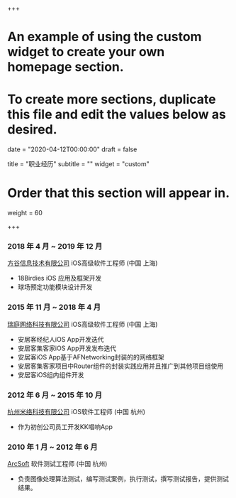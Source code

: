 +++
# An example of using the custom widget to create your own homepage section.
# To create more sections, duplicate this file and edit the values below as desired.

date = "2020-04-12T00:00:00"
draft = false

title = "职业经历"
subtitle = ""
widget = "custom"

# Order that this section will appear in.
weight = 60

+++

### 2018 年 4 月 ~ 2019 年 12 月

[方谷信息技术有限公司](https://18birdies.com/) iOS高级软件工程师 (中国 上海)

- 18Birdies iOS 应用及框架开发
- 球场预定功能模块设计开发

### 2015 年 11 月 ~ 2018 年 4 月

[瑞庭网络科技有限公司](https://www.anjuke.com/) iOS高级软件工程师 (中国 上海)

- 安居客经纪人iOS App开发迭代
- 安居客集客家iOS App开发发布迭代
- 安居客iOS App基于AFNetworking封装的的网络框架
- 安居客集客家项目中Router组件的封装实践应用并且推广到其他项目组使用
- 安居客iOS组内组件开发

### 2012 年 6 月 ~ 2015 年 10 月

[杭州米络科技有限公司](http://www.kktv5.com/) iOS软件工程师 (中国 杭州)

- 作为初创公司员工开发KK唱响App

### 2010 年 1 月 ~ 2012 年 6 月

[ArcSoft](https://www.arcsoft.com.cn/) 软件测试工程师 (中国 杭州)

- 负责图像处理算法测试，编写测试案例，执行测试，撰写测试报告，提供测试结果。
